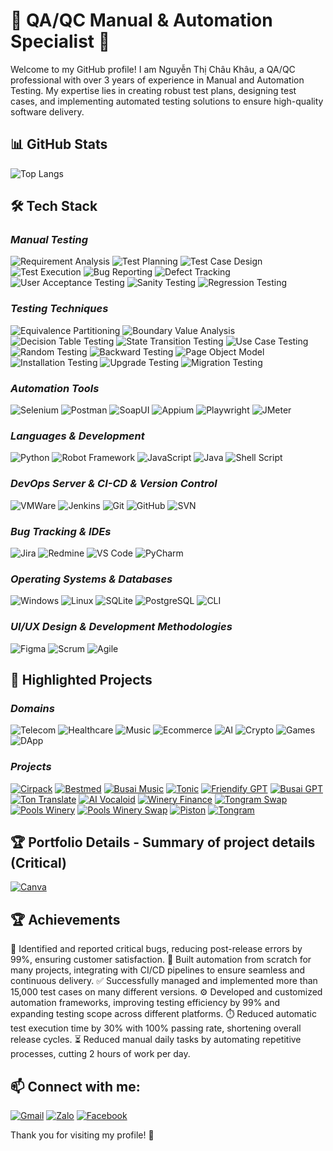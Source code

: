 # 🌟 QA/QC Manual & Automation Specialist 🌟

Welcome to my GitHub profile! I am Nguyễn Thị Châu Khâu, a QA/QC professional with over 3 years of experience in Manual and Automation Testing. My expertise lies in creating robust test plans, designing test cases, and implementing automated testing solutions to ensure high-quality software delivery.

## 📊 GitHub Stats
![Top Langs](https://github-readme-stats.vercel.app/api/top-langs/?username=chaukhau19&layout=compact&theme=radical)

## 🛠️ Tech Stack

### ***Manual Testing***
![Requirement Analysis](https://img.shields.io/badge/-Requirement_Analysis-FF5733?style=flat) 
![Test Planning](https://img.shields.io/badge/-Test_Planning-F39C12?style=flat) 
![Test Case Design](https://img.shields.io/badge/-Test_Case_Design-FFC300?style=flat) 
![Test Execution](https://img.shields.io/badge/-Test_Execution-007BFF?style=flat) 
![Bug Reporting](https://img.shields.io/badge/-Bug_Reporting-DAF7A6?style=flat) 
![Defect Tracking](https://img.shields.io/badge/-Defect_Tracking-28A745?style=flat) 
![User Acceptance Testing](https://img.shields.io/badge/-User_Acceptance_Testing-8E44AD?style=flat) 
![Sanity Testing](https://img.shields.io/badge/-Sanity_Testing-8E44AD?style=flat) 
![Regression Testing](https://img.shields.io/badge/-Regression_Testing-581845?style=flat) 

### ***Testing Techniques***
![Equivalence Partitioning](https://img.shields.io/badge/-Equivalence_Partitioning-FF5733?style=flat) 
![Boundary Value Analysis](https://img.shields.io/badge/-Boundary_Value_Analysis-F39C12?style=flat) 
![Decision Table Testing](https://img.shields.io/badge/-Decision_Table_Testing-FFC300?style=flat) 
![State Transition Testing](https://img.shields.io/badge/-State_Transition_Testing-007BFF?style=flat) 
![Use Case Testing](https://img.shields.io/badge/-Use_Case_Testing-DAF7A6?style=flat) 
![Random Testing](https://img.shields.io/badge/-Random_Testing-581845?style=flat) 
![Backward Testing](https://img.shields.io/badge/-Backward_Testing-28A745?style=flat) 
![Page Object Model](https://img.shields.io/badge/-Page_Object_Model-8E44AD?style=flat) 
![Installation Testing](https://img.shields.io/badge/-Installation_Testing-581845?style=flat) 
![Upgrade Testing](https://img.shields.io/badge/-Upgrade_Testing-FF5733?style=flat) 
![Migration Testing](https://img.shields.io/badge/-Migration_Testing-F39C12?style=flat) 

### ***Automation Tools***
![Selenium](https://img.shields.io/badge/-Selenium-blue?style=flat&logo=selenium) 
![Postman](https://img.shields.io/badge/-Postman-orange?style=flat&logo=postman)
![SoapUI](https://img.shields.io/badge/-SoapUI-green?style=flat&logo=soapui)
![Appium](https://img.shields.io/badge/-Appium-purple?style=flat&logo=appium)
![Playwright](https://img.shields.io/badge/-Playwright-brightgreen?style=flat&logo=playwright)
![JMeter](https://img.shields.io/badge/-JMeter-red?style=flat&logo=apachejmeter)

### ***Languages & Development***
![Python](https://img.shields.io/badge/-Python-blue?style=flat&logo=python)
![Robot Framework](https://img.shields.io/badge/-Robot_Framework-green?style=flat&logo=robotframework)
![JavaScript](https://img.shields.io/badge/-JavaScript-yellow?style=flat&logo=JavaScript)
![Java](https://img.shields.io/badge/-Java-red?style=flat&logo=java)
![Shell Script](https://img.shields.io/badge/-Shell_Script-2E7C2E?style=flat&logo=gnu-bash)

### ***DevOps Server & CI-CD & Version Control***
![VMWare](https://img.shields.io/badge/-VMWare-0078D4?style=flat&logo=vmware)
![Jenkins](https://img.shields.io/badge/-Jenkins-D24939?style=flat&logo=jenkins)
![Git](https://img.shields.io/badge/-Git-black?style=flat&logo=git) 
![GitHub](https://img.shields.io/badge/-GitHub-grey?style=flat&logo=github) 
![SVN](https://img.shields.io/badge/-SVN-blue?style=flat&logo=subversion)

### ***Bug Tracking & IDEs***
![Jira](https://img.shields.io/badge/-Jira-0052CC?style=flat&logo=jira) 
![Redmine](https://img.shields.io/badge/-Redmine-8B0000?style=flat&logo=redmine)
![VS Code](https://img.shields.io/badge/-VS_Code-blue?style=flat&logo=visualstudiocode) 
![PyCharm](https://img.shields.io/badge/-PyCharm-green?style=flat&logo=pycharm)

### ***Operating Systems & Databases***
![Windows](https://img.shields.io/badge/-Windows-0078D4?style=flat&logo=windows)
![Linux](https://img.shields.io/badge/-Linux-FCC624?style=flat&logo=linux)
![SQLite](https://img.shields.io/badge/-SQLite-003B57?style=flat&logo=sqlite)
![PostgreSQL](https://img.shields.io/badge/-PostgreSQL-336791?style=flat&logo=postgresql)
![CLI](https://img.shields.io/badge/-CLI-2E7C2E?style=flat&logo=gnu-bash)

### ***UI/UX Design & Development Methodologies***
![Figma](https://img.shields.io/badge/-Figma-F24E1E?style=flat&logo=figma)
![Scrum](https://img.shields.io/badge/-Scrum-DA1212?style=flat)
![Agile](https://img.shields.io/badge/-Agile-28A745?style=flat)

## 🌿 Highlighted Projects

### ***Domains***

![Telecom](https://img.shields.io/badge/-Telecom-1E90FF?style=flat) 
![Healthcare](https://img.shields.io/badge/-Healthcare-28A745?style=flat) 
![Music](https://img.shields.io/badge/-Music-6F42C1?style=flat&logo=apple-music) 
![Ecommerce](https://img.shields.io/badge/-Ecommerce-FFC107?style=flat&logo=shopify) 
![AI](https://img.shields.io/badge/-AI-17A2B8?style=flat&logo=openai) 
![Crypto](https://img.shields.io/badge/-Crypto-FB8C00?style=flat&logo=bitcoin) 
![Games](https://img.shields.io/badge/-Games-DC3545?style=flat&logo=telegram) 
![DApp](https://img.shields.io/badge/-DApp-20C997?style=flat&logo=Solana)

### ***Projects***
[![Cirpack](https://img.shields.io/badge/Cirpack-1E90FF?style=flat-square)](https://www.cirpack.com/)
[![Bestmed](https://img.shields.io/badge/-Bestmed-28A745?style=flat&logo=medical)](https://bestmed.au/)
[![Busai Music](https://img.shields.io/badge/-Busai_Music-6F42C1?style=flat&logo=apple-music)](https://music.busai.me/new_music)
[![Tonic](https://img.shields.io/badge/-Tonic-FFC107?style=flat&logo=shopify)](https://tonic.tongram.app/en) 
[![Friendify GPT](https://img.shields.io/badge/-Friendify_GPT-17A2B8?style=flat&logo=openai)](https://friendify.ai/) 
[![Busai GPT](https://img.shields.io/badge/-Busai_GPT-17A2B8?style=flat&logo=openai)](https://gpt.busai.me/)
[![Ton Translate](https://img.shields.io/badge/-Ton_Translate-17A2B8?style=flat&logo=openai)](https://tt-dev-b33c.tongram.app/en) 
[![AI Vocaloid](https://img.shields.io/badge/-AI_Vocaloid-17A2B8?style=flat&logo=openai)](https://ari.aurumai.io/dashboard/) 
[![Winery Finance](https://img.shields.io/badge/-Winery_Finance-FB8C00?style=flat&logo=bitcoin)](https://winery.finance/info/overview) 
[![Tongram Swap](https://img.shields.io/badge/-Tongram_Swap-FB8C00?style=flat&logo=bitcoin)](https://dex.tongram.app/) 
[![Pools Winery](https://img.shields.io/badge/-Pools_Winery-FB8C00?style=flat&logo=bitcoin)](https://poolswinery.it/) 
[![Pools Winery Swap](https://img.shields.io/badge/-Pools_Winery_Swap-FB8C00?style=flat&logo=bitcoin)](https://swap.poolswinery.it/swap) 
[![Piston](https://img.shields.io/badge/-Piston-DC3545?style=flat&logo=telegram)](https://t.me/piston_hub_bot/pistonhub) 
[![Tongram](https://img.shields.io/badge/-Tongram-20C997?style=flat&logo=Solana)](https://tongram.app/) 

## 🏆 Portfolio Details - Summary of project details (Critical)
[![Canva](https://img.shields.io/badge/-Canva-00BDAA?style=flat&logo=canva)](https://s.net.vn/2w4i)

## 🏆 Achievements
🐞 Identified and reported critical bugs, reducing post-release errors by 99%, ensuring customer satisfaction.
🚀 Built automation from scratch for many projects, integrating with CI/CD pipelines to ensure seamless and continuous delivery.
✅ Successfully managed and implemented more than 15,000 test cases on many different versions.
⚙️ Developed and customized automation frameworks, improving testing efficiency by 99% and expanding testing scope across different platforms.
⏱️ Reduced automatic test execution time by 30% with 100% passing rate, shortening overall release cycles.
⏳ Reduced manual daily tasks by automating repetitive processes, cutting 2 hours of work per day.

## 📫 Connect with me:
[![Gmail](https://img.shields.io/badge/-Gmail-red?style=flat&logo=gmail)](mailto:chaukhau2000@gmail.com)
[![Zalo](https://img.shields.io/badge/-Zalo-0078D4?style=flat&logo=zalo)](https://zalo.me/0327720369) 
[![Facebook](https://img.shields.io/badge/-Facebook-1877F2?style=flat&logo=facebook&logoColor=white)](https://www.facebook.com/phu.nick.186?mibextid=ZbWKwL)

Thank you for visiting my profile! 🌟
